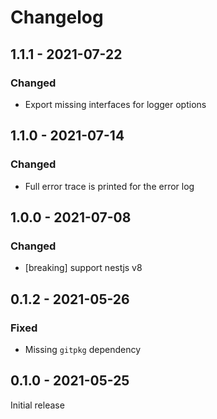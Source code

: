 # Changelog

## 1.1.1 - 2021-07-22

### Changed

* Export missing interfaces for logger options


## 1.1.0 - 2021-07-14

### Changed

* Full error trace is printed for the error log

## 1.0.0 - 2021-07-08

### Changed

* [breaking] support nestjs v8

## 0.1.2 - 2021-05-26

### Fixed

* Missing `gitpkg` dependency

## 0.1.0 - 2021-05-25

Initial release